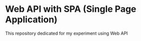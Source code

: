 # Web API with SPA (Single Page Application)

This repository dedicated for my experiment using Web API

